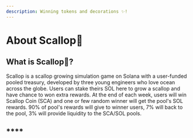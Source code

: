 ```yaml
---
description: Winning tokens and decorations ✨!
---
```


# About Scallop🦪

## **What is Scallop**🦪**?**

Scallop is a scallop growing simulation game on Solana with a user-funded pooled treasury, developed by three young engineers who love ocean across the globe. Users can stake theirs SOL here to grow a scallop and have chance to won extra rewards. At the end of each week, users will win Scallop Coin \(SCA\) and one or few random winner will get the pool's SOL rewards. 90% of pool's rewards will give to winner users, 7% will back to the pool, 3% will provide liquidity to the SCA/SOL pools.

##  ****  

